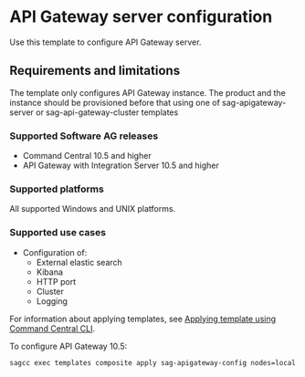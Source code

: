 <!--
 Copyright (c) 2011-2019 Software AG, Darmstadt, Germany and/or Software AG USA Inc., Reston, VA, USA, and/or its subsidiaries and/or its affiliates and/or their licensors.

 SPDX-License-Identifier: Apache-2.0

   Licensed under the Apache License, Version 2.0 (the "License");
   you may not use this file except in compliance with the License.
   You may obtain a copy of the License at

       http://www.apache.org/licenses/LICENSE-2.0

   Unless required by applicable law or agreed to in writing, software
   distributed under the License is distributed on an "AS IS" BASIS,
   WITHOUT WARRANTIES OR CONDITIONS OF ANY KIND, either express or implied.
   See the License for the specific language governing permissions and
   limitations under the License.
-->
# API Gateway server configuration

Use this template to configure API Gateway server.

## Requirements and limitations

The template only configures API Gateway instance. 
The product and the instance should be provisioned before that using one of sag-apigateway-server or sag-api-gateway-cluster templates

### Supported Software AG releases

* Command Central 10.5 and higher
* API Gateway with Integration Server 10.5 and higher

### Supported platforms

All supported Windows and UNIX platforms.

### Supported use cases
* Configuration of:
  * External elastic search
  * Kibana
  * HTTP port
  * Cluster
  * Logging
  

For information about applying templates, see [Applying template using Command Central CLI](https://github.com/SoftwareAG/sagdevops-templates/wiki/Using-default-templates#applying-template-using-command-central-cli).

To configure API Gateway 10.5:
```bash
sagcc exec templates composite apply sag-apigateway-config nodes=local is.tenant=apigateway es.ssl.user=admin es.ssl.password=admin es.hostname=daeyaimig102 es.port=9202 kibana.host=vmyaibvt092 kibana.port=8492 port.name="httpPort2" port.type=HTTPListener@6792 port.number=6792 port.description="Http Port on 6792" cluster.name="APIGateway Cluster" cluster.terracottaurl=daeirnd33902:9612 logger.mode=Debug --sync-job --wait 360
```